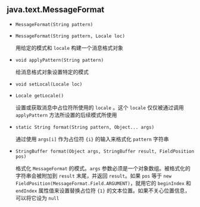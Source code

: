 ## java.text.MessageFormat

* `MessageFormat(String pattern)`

* `MessageFormat(String pattern, Locale loc)`

  用给定的模式和 `locale` 构建一个消息格式对象

* `void applyPattern(String pattern)`

  给消息格式对象设置特定的模式

* `void setLocal(Locale loc)`

* `Locale getLocale()`

  设置或获取消息中占位符所使用的 `locale` 。这个 `locale` 仅仅被通过调用 `applyPattern` 方法所设置的后续模式所使用

* `static String format(String pattern, Object... args)`

  通过使用 `args[i]` 作为占位符 `{i}` 的输入来格式化 `pattern` 字符串

* `StringBuffer format(Object args, StringBuffer result, FieldPosition pos)`

  格式化 `MessageFormat` 的模式。`args` 参数必须是一个对象数组。被格式化的字符串会被附加到 `result` 末尾，并返回 `result`。如果 `pos` 等于 `new FieldPosition(MessageFormat.Field.ARGUMENT)`，就用它的 `beginIndex` 和 `endIndex` 属性值来设置替换占位符 `{1}` 的文本位置。如果不关心位置信息，可以将它设为 `null`

  